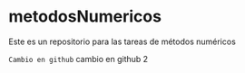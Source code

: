 # metodosNumericos
Este es un repositorio para las tareas de métodos numéricos

`Cambio en github`
cambio en github 2
